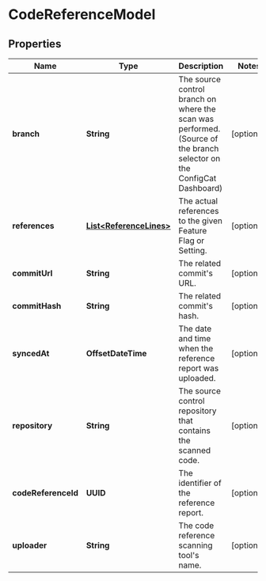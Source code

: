

# CodeReferenceModel


## Properties

| Name | Type | Description | Notes |
|------------ | ------------- | ------------- | -------------|
|**branch** | **String** | The source control branch on where the scan was performed. (Source of the branch selector on the ConfigCat Dashboard) |  [optional] |
|**references** | [**List&lt;ReferenceLines&gt;**](ReferenceLines.md) | The actual references to the given Feature Flag or Setting. |  [optional] |
|**commitUrl** | **String** | The related commit&#39;s URL. |  [optional] |
|**commitHash** | **String** | The related commit&#39;s hash. |  [optional] |
|**syncedAt** | **OffsetDateTime** | The date and time when the reference report was uploaded. |  [optional] |
|**repository** | **String** | The source control repository that contains the scanned code. |  [optional] |
|**codeReferenceId** | **UUID** | The identifier of the reference report. |  [optional] |
|**uploader** | **String** | The code reference scanning tool&#39;s name. |  [optional] |



